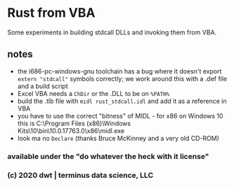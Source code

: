 # Rust from VBA

Some experiments in building stdcall DLLs and invoking them from VBA.

## notes
* the i686-pc-windows-gnu toolchain has a bug where it doesn't export `extern "stdcall"` symbols correctly; we work around this with a .def file and a build script
* Excel VBA needs a `ChDir` or the .DLL to be on `%PATH%`
* build the .tlb file with `midl rust_stdcall.idl` and add it as a reference in VBA
* you have to use the correct "bitness" of MIDL - for x86 on Windows 10 this is C:\Program Files (x86)\Windows Kits\10\bin\10.0.17763.0\x86\midl.exe
* look ma no `Declare` (thanks Bruce McKinney and a very old CD-ROM)

### available under the "do whatever the heck with it license"
### (c) 2020 dwt | terminus data science, LLC
